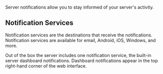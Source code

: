 Server notifications allow you to stay informed of your server's activity.

## Notification Services

Notification services are the destinations that receive the notifications. Notification services are available for email, Android, iOS, Windows, and more. 

Out of the box the server includes one notification service, the built-in server dashboard notifications. Dashboard notifications appear in the top right-hand corner of the web interface.